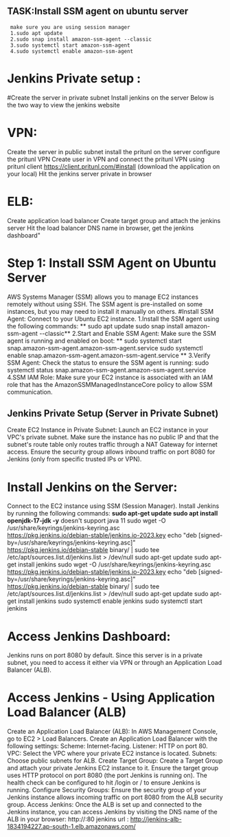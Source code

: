## TASK:Install SSM agent on ubuntu server
     make sure you are using session manager
     1.sudo apt update
     2.sudo snap install amazon-ssm-agent --classic
     3.sudo systemctl start amazon-ssm-agent
     4.sudo systemctl enable amazon-ssm-agent
# Jenkins Private setup :
#Create the server in private subnet
Install jenkins on the server
Below is the two way to view the jenkins website
# VPN:
  Create the server in public subnet
  install the pritunl on the server
  configure the pritunl VPN
  Create user in VPN and connect the pritunl VPN using pritunl client https://client.pritunl.com/#install (download the application on your local)
  Hit the jenkins server private in browser
# ELB:
  Create application load balancer
  Create target group and attach the jenkins server
  Hit the load balancer DNS name in browser, get the jenkins dashboard"

# Step 1: Install SSM Agent on Ubuntu Server
AWS Systems Manager (SSM) allows you to manage EC2 instances remotely without using SSH. The SSM agent is pre-installed on some instances, but you may need to install it manually on others.
#Install SSM Agent:
Connect to your Ubuntu EC2 instance.
1.Install the SSM agent using the following commands:
    ** sudo apt update
       sudo snap install amazon-ssm-agent --classic**
2.Start and Enable SSM Agent:
Make sure the SSM agent is running and enabled on boot:
     ** sudo systemctl start snap.amazon-ssm-agent.amazon-ssm-agent.service
        sudo systemctl enable snap.amazon-ssm-agent.amazon-ssm-agent.service **
3.Verify SSM Agent:
 Check the status to ensure the SSM agent is running:
    sudo systemctl status snap.amazon-ssm-agent.amazon-ssm-agent.service
4.SSM IAM Role:
Make sure your EC2 instance is associated with an IAM role that has the AmazonSSMManagedInstanceCore policy to allow SSM communication.
## Jenkins Private Setup (Server in Private Subnet)
 Create EC2 Instance in Private Subnet:
   Launch an EC2 instance in your VPC's private subnet.
   Make sure the instance has no public IP and that the subnet's route table only routes traffic through a NAT Gateway for internet access.
   Ensure the security group allows inbound traffic on port 8080 for Jenkins (only from specific trusted IPs or VPN).
# Install Jenkins on the Server:
Connect to the EC2 instance using SSM (Session Manager).
Install Jenkins by running the following commands:
    **sudo apt-get update
     sudo apt install openjdk-17-jdk -y** doesn't support java 11
     sudo wget -O /usr/share/keyrings/jenkins-keyring.asc \
      https://pkg.jenkins.io/debian-stable/jenkins.io-2023.key
    echo "deb [signed-by=/usr/share/keyrings/jenkins-keyring.asc]" \
          https://pkg.jenkins.io/debian-stable binary/ | sudo tee \
               /etc/apt/sources.list.d/jenkins.list > /dev/null
      sudo apt-get update
      sudo apt-get install jenkins
      sudo wget -O /usr/share/keyrings/jenkins-keyring.asc \
      https://pkg.jenkins.io/debian-stable/jenkins.io-2023.key
      echo "deb [signed-by=/usr/share/keyrings/jenkins-keyring.asc]" \
          https://pkg.jenkins.io/debian-stable binary/ | sudo tee \
          /etc/apt/sources.list.d/jenkins.list > /dev/null
  sudo apt-get update
  sudo apt-get install jenkins
  sudo systemctl enable jenkins
  sudo systemctl start jenkins
  
  
# Access Jenkins Dashboard:
Jenkins runs on port 8080 by default. Since this server is in a private subnet, you need to access it either via VPN or through an Application Load Balancer (ALB).
# Access Jenkins - Using Application Load Balancer (ALB)
Create an Application Load Balancer (ALB):
In AWS Management Console, go to EC2 > Load Balancers.
Create an Application Load Balancer with the following settings:
Scheme: Internet-facing.
Listener: HTTP on port 80.
VPC: Select the VPC where your private EC2 instance is located.
Subnets: Choose public subnets for ALB.
Create Target Group:
Create a Target Group and attach your private Jenkins EC2 instance to it.
Ensure the target group uses HTTP protocol on port 8080 (the port Jenkins is running on).
The health check can be configured to hit /login or / to ensure Jenkins is running.
Configure Security Groups:
Ensure the security group of your Jenkins instance allows incoming traffic on port 8080 from the ALB security group.
Access Jenkins:
  Once the ALB is set up and connected to the Jenkins instance, you can access Jenkins by visiting the DNS name of the ALB in your browser:
               http://<ALB-DNS-Name>:80
jenkins url : http://jenkins-alb-1834194227.ap-south-1.elb.amazonaws.com/

    
    
    
    
    
    
    
    
    
    
    
    
    
    
    
    
    
    
    
    
    
    
    
    
    




   
 

            
 
